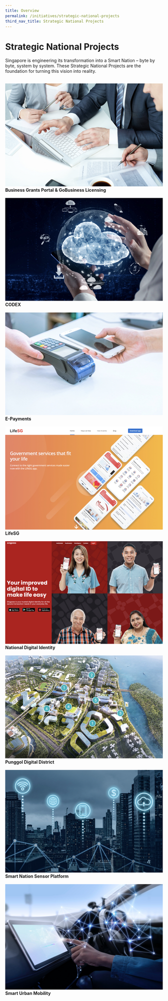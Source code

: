 ```yaml
---
title: Overview
permalink: /initiatives/strategic-national-projects
third_nav_title: Strategic National Projects
---
```

# Strategic National Projects

Singapore is engineering its transformation into a Smart Nation – byte by byte, system by system. These Strategic National Projects are the foundation for turning this vision into reality.  

<br>
<div class="row">  
  <div class="column-b"> 
    <a href="/initiatives/strategic-national-projects/business-grants-gobusiness-licensing"><img src="/images/initiatives/business-grant-portal-overview.jpeg"></a><br>
<div class="header"><b>Business Grants Portal & GoBusiness Licensing</b></div><br>
  </div>
	<div class="column-b"> 
    <a href="/initiatives/strategic-national-projects/codex"><img src="/images/initiatives/Codex-snp.jpeg"></a><br>
    <div class="header"><b>CODEX</b></div><br>
  </div>
 </div>

<div class="row">  
  <div class="column-b">  
    <a href="/initiatives/strategic-national-projects/e-payments"><img src="/images/initiatives/e-payments-snp.jpeg"></a><br>
<div class="header"><b>E-Payments</b></div><br>
  </div>
	<div class="column-b">
    <a href="/initiatives/strategic-national-projects/lifesg"><img src="/images/initiatives/lifesg.jpeg"></a><br>
    <div class="header"><b>LifeSG</b></div><br>
  </div>
 </div>

<div class="row">  
  <div class="column-b">
    <a href="/initiatives/strategic-national-projects/national-digital-identity"><img src="/images/initiatives/Singpass-website.jpeg"></a><br>
<div class="header"><b>National Digital Identity</b></div><br>
  </div>
	<div class="column-b"> 
    <a href="/initiatives/strategic-national-projects/punggol-digital-district"><img src="/images/initiatives/pdd.jpeg"></a><br>
    <div class="header"><b>Punggol Digital District</b></div><br>     
  </div>
 </div>

<div class="row">  
  <div class="column-b">
    <a href="/initiatives/strategic-national-projects/smart-nation-sensor-platform"><img src="/images/initiatives/smart-nation-sensor-platform-snp.jpeg"></a><br>
<div class="header"><b>Smart Nation Sensor Platform</b></div><br>
  </div>
	<div class="column-b">
     <a href="/initiatives/strategic-national-projects/smart-urban-mobility"><img src="/images/initiatives/smart-urban-mobility.jpg"></a><br>
    <div class="header"><b>Smart Urban Mobility</b></div><br>
  </div>
 </div>